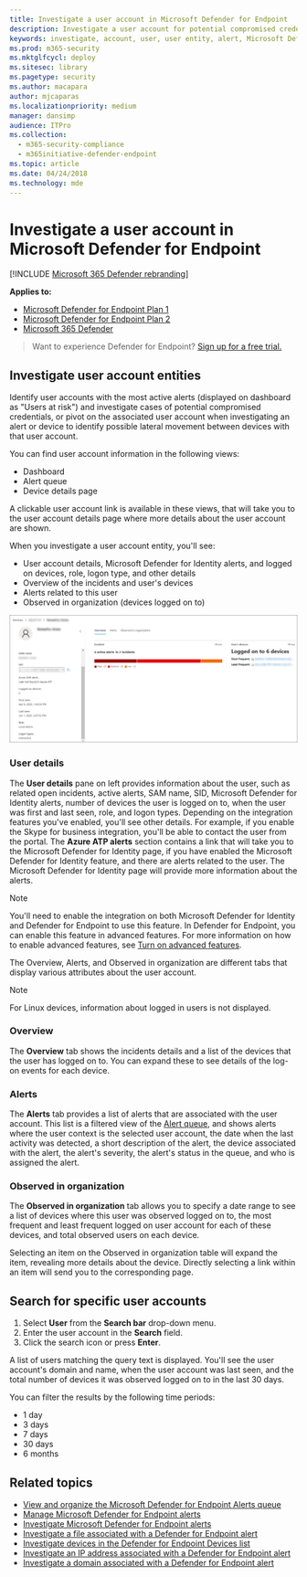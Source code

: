 ```yaml
---
title: Investigate a user account in Microsoft Defender for Endpoint
description: Investigate a user account for potential compromised credentials or pivot on the associated user account during an investigation.
keywords: investigate, account, user, user entity, alert, Microsoft Defender for Endpoint
ms.prod: m365-security
ms.mktglfcycl: deploy
ms.sitesec: library
ms.pagetype: security
ms.author: macapara
author: mjcaparas
ms.localizationpriority: medium
manager: dansimp
audience: ITPro
ms.collection:
  - m365-security-compliance
  - m365initiative-defender-endpoint
ms.topic: article
ms.date: 04/24/2018
ms.technology: mde
---
```

# Investigate a user account in Microsoft Defender for Endpoint

[!INCLUDE [Microsoft 365 Defender rebranding](../../includes/microsoft-defender.md)]

**Applies to:**
- [Microsoft Defender for Endpoint Plan 1](https://go.microsoft.com/fwlink/p/?linkid=2154037)
- [Microsoft Defender for Endpoint Plan 2](https://go.microsoft.com/fwlink/p/?linkid=2154037)
- [Microsoft 365 Defender](https://go.microsoft.com/fwlink/?linkid=2118804)


> Want to experience Defender for Endpoint? [Sign up for a free trial.](https://signup.microsoft.com/create-account/signup?products=7f379fee-c4f9-4278-b0a1-e4c8c2fcdf7e&ru=https://aka.ms/MDEp2OpenTrial?ocid=docs-wdatp-investigatgeuser-abovefoldlink)

## Investigate user account entities

Identify user accounts with the most active alerts (displayed on dashboard as "Users at risk") and investigate cases of potential compromised credentials, or pivot on the associated user account when investigating an alert or device to identify possible lateral movement between devices with that user account.

You can find user account information in the following views:

- Dashboard
- Alert queue
- Device details page

A clickable user account link is available in these views, that will take you to the user account details page where more details about the user account are shown.

When you investigate a user account entity, you'll see:

- User account details, Microsoft Defender for Identity alerts, and logged on devices, role, logon type, and other details
- Overview of the incidents and user's devices
- Alerts related to this user
- Observed in organization (devices logged on to)

![Image of the user account entity details page.](images/atp-user-details-view.png)

### User details

The **User details** pane on left provides information about the user, such as related open incidents, active alerts, SAM name, SID, Microsoft Defender for Identity alerts, number of devices the user is logged on to, when the user was first and last seen, role, and logon types. Depending on the integration features you've enabled, you'll see other details. For example, if you enable the Skype for business integration, you'll be able to contact the user from the portal. The **Azure ATP alerts** section contains a link that will take you to the Microsoft Defender for Identity page, if you have enabled the Microsoft Defender for Identity feature, and there are alerts related to the user. The Microsoft Defender for Identity page will provide more information about the alerts.

> [!NOTE]
> You'll need to enable the integration on both Microsoft Defender for Identity and Defender for Endpoint to use this feature. In Defender for Endpoint, you can enable this feature in advanced features. For more information on how to enable advanced features, see [Turn on advanced features](advanced-features.md).

The Overview, Alerts, and Observed in organization are different tabs that display various attributes about the user account.


>[!NOTE]
>For Linux devices, information about logged in users is not displayed.


### Overview

The **Overview** tab shows the incidents details and a list of the devices that the user has logged on to. You can expand these to see details of the log-on events for each device.

### Alerts

The **Alerts** tab provides a list of alerts that are associated with the user account. This list is a filtered view of the [Alert queue](alerts-queue.md), and shows alerts where the user context is the selected user account, the date when the last activity was detected, a short description of the alert, the device associated with the alert, the alert's severity, the alert's status in the queue, and who is assigned the alert.

### Observed in organization

The **Observed in organization** tab allows you to specify a date range to see a list of devices where this user was observed logged on to, the most frequent and least frequent logged on user account for each of these devices, and total observed users on each device.

Selecting an item on the Observed in organization table will expand the item, revealing more details about the device. Directly selecting a link within an item will send you to the corresponding page.

## Search for specific user accounts

1. Select **User** from the **Search bar** drop-down menu.
2. Enter the user account in the **Search** field.
3. Click the search icon or press **Enter**.

A list of users matching the query text is displayed. You'll see the user account's domain and name, when the user account was last seen, and the total number of devices it was observed logged on to in the last 30 days.

You can filter the results by the following time periods:

- 1 day
- 3 days
- 7 days
- 30 days
- 6 months

## Related topics

- [View and organize the Microsoft Defender for Endpoint Alerts queue](alerts-queue.md)
- [Manage Microsoft Defender for Endpoint alerts](manage-alerts.md)
- [Investigate Microsoft Defender for Endpoint alerts](investigate-alerts.md)
- [Investigate a file associated with a Defender for Endpoint alert](investigate-files.md)
- [Investigate devices in the Defender for Endpoint Devices list](investigate-machines.md)
- [Investigate an IP address associated with a Defender for Endpoint alert](investigate-ip.md)
- [Investigate a domain associated with a Defender for Endpoint alert](investigate-domain.md)
